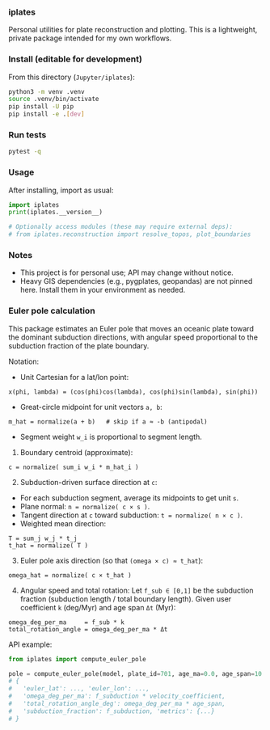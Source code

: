 ### iplates

Personal utilities for plate reconstruction and plotting. This is a lightweight, private package intended for my own workflows.

### Install (editable for development)

From this directory (`Jupyter/iplates`):

```bash
python3 -m venv .venv
source .venv/bin/activate
pip install -U pip
pip install -e .[dev]
```

### Run tests

```bash
pytest -q
```

### Usage

After installing, import as usual:

```python
import iplates
print(iplates.__version__)

# Optionally access modules (these may require external deps):
# from iplates.reconstruction import resolve_topos, plot_boundaries
```

### Notes

- This project is for personal use; API may change without notice.
- Heavy GIS dependencies (e.g., pygplates, geopandas) are not pinned here. Install them in your environment as needed.



### Euler pole calculation

This package estimates an Euler pole that moves an oceanic plate toward the dominant subduction directions, with angular speed proportional to the subduction fraction of the plate boundary.

Notation:
- Unit Cartesian for a lat/lon point:
```
x(phi, lambda) = (cos(phi)cos(lambda), cos(phi)sin(lambda), sin(phi))
```
- Great-circle midpoint for unit vectors `a, b`:
```
m_hat = normalize(a + b)   # skip if a ≈ -b (antipodal)
```
- Segment weight `w_i` is proportional to segment length.

1) Boundary centroid (approximate):
```
c = normalize( sum_i w_i * m_hat_i )
```

2) Subduction-driven surface direction at `c`:
- For each subduction segment, average its midpoints to get unit `s`.
- Plane normal: `n = normalize( c × s )`.
- Tangent direction at `c` toward subduction: `t = normalize( n × c )`.
- Weighted mean direction:
```
T = sum_j w_j * t_j
t_hat = normalize( T )
```

3) Euler pole axis direction (so that `(omega × c) ≈ t_hat`):
```
omega_hat = normalize( c × t_hat )
```

4) Angular speed and total rotation:
Let `f_sub ∈ [0,1]` be the subduction fraction (subduction length / total boundary length). Given user coefficient `k` (deg/Myr) and age span `Δt` (Myr):
```
omega_deg_per_ma     = f_sub * k
total_rotation_angle = omega_deg_per_ma * Δt
```

API example:
```python
from iplates import compute_euler_pole

pole = compute_euler_pole(model, plate_id=701, age_ma=0.0, age_span=10.0, velocity_coefficient=1.5)
# {
#   'euler_lat': ..., 'euler_lon': ...,
#   'omega_deg_per_ma': f_subduction * velocity_coefficient,
#   'total_rotation_angle_deg': omega_deg_per_ma * age_span,
#   'subduction_fraction': f_subduction, 'metrics': {...}
# }
```

